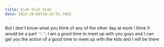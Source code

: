 ```yaml
---
title: blah blah blah
date: 2023-10-08T10:24:55.766Z
---
```

But I don't know what you think of any of the other day at work I think it would be a part 〽️〽️ I am a good time to meet up with you guys and I can get you the action of a good time to meet up with the kids and I will be there
